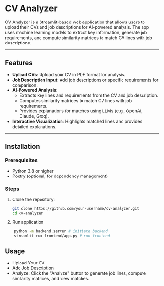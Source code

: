 # CV Analyzer

CV Analyzer is a Streamlit-based web application that allows users to upload their CVs and job descriptions for AI-powered analysis. The app uses machine learning models to extract key information, generate job requirements, and compute similarity matrices to match CV lines with job descriptions.

---

## Features

- **Upload CVs**: Upload your CV in PDF format for analysis.
- **Job Description Input**: Add job descriptions or specific requirements for comparison.
- **AI-Powered Analysis**:
  - Extracts key lines and requirements from the CV and job description.
  - Computes similarity matrices to match CV lines with job requirements.
  - Provides explanations for matches using LLMs (e.g., OpenAI, Claude, Groq).
- **Interactive Visualization**: Highlights matched lines and provides detailed explanations.

---

## Installation

### Prerequisites

- Python 3.8 or higher
- [Poetry](https://python-poetry.org/) (optional, for dependency management)

### Steps

1. Clone the repository:
   ```bash
   git clone https://github.com/your-username/cv-analyzer.git
   cd cv-analyzer
   ```

2. Run application

```bash
    python -m backend.server # initiate backend
    streamlit run frontend/app.py # run frontend 
```

## Usage
- Upload Your CV
- Add Job Description
- Analyze: Click the "Analyze" button to generate job lines, compute similarity matrices, and view matches.
